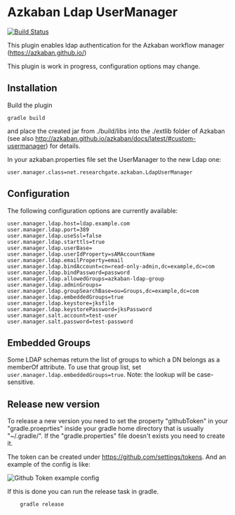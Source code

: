 Azkaban Ldap UserManager
========================

[![Build Status](https://travis-ci.org/researchgate/azkaban-ldap-usermanager.svg?branch=master)](https://travis-ci.org/researchgate/azkaban-ldap-usermanager)

This plugin enables ldap authentication for the Azkaban workflow manager (https://azkaban.github.io/)

This plugin is work in progress, configuration options may change.

Installation
------------

Build the plugin

```
gradle build
```

and place the created jar from ./build/libs into the ./extlib folder of Azkaban (see also http://azkaban.github.io/azkaban/docs/latest/#custom-usermanager) for details.

In your azkaban.properties file set the UserManager to the new Ldap one:

```
user.manager.class=net.researchgate.azkaban.LdapUserManager
```

Configuration
-------------

The following configuration options are currently available:

```
user.manager.ldap.host=ldap.example.com
user.manager.ldap.port=389
user.manager.ldap.useSsl=false
user.manager.ldap.starttls=true
user.manager.ldap.userBase=
user.manager.ldap.userIdProperty=sAMAccountName
user.manager.ldap.emailProperty=email
user.manager.ldap.bindAccount=cn=read-only-admin,dc=example,dc=com
user.manager.ldap.bindPassword=password
user.manager.ldap.allowedGroups=azkaban-ldap-group
user.manager.ldap.adminGroups=
user.manager.ldap.groupSearchBase=ou=Groups,dc=example,dc=com
user.manager.ldap.embeddedGroups=true
user.manager.ldap.keystore=jksfile
user.manager.ldap.keystorePassword=jksPassword
user.manager.salt.account=test-user
user.manager.salt.password=test-password
```

Embedded Groups
---------------

Some LDAP schemas return the list of groups to which a DN belongs as a
<List>memberOf attribute.  To use that group list, set
```user.manager.ldap.embeddedGroups=true```.  Note: the lookup will be
case-sensitive.

Release new version
-------------------
To release a new version you need to set the property "githubToken" in your "gradle.proeprties" inside your gradle home directory that is usually "~/.gradle/".
If the "gradle.properties" file doesn't exists you need to create it.

The token can be created under https://github.com/settings/tokens. And an example of the config is like:

![Github Token example config](https://github.com/researchgate/azkaban-ldap-usermanager/raw/master/doc/github_token_settings.png)

If this is done you can run the release task in gradle.
```
    gradle release
```
